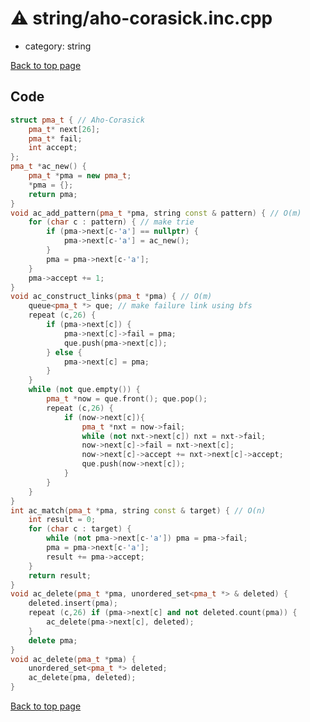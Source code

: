 <!-- mathjax config similar to math.stackexchange -->
<script type="text/javascript" async
  src="https://cdnjs.cloudflare.com/ajax/libs/mathjax/2.7.5/MathJax.js?config=TeX-MML-AM_CHTML">
</script>
<script type="text/x-mathjax-config">
  MathJax.Hub.Config({
    TeX: { equationNumbers: { autoNumber: "AMS" }},
    tex2jax: {
      inlineMath: [ ['$','$'] ],
      processEscapes: true
    },
    "HTML-CSS": { matchFontHeight: false },
    displayAlign: "left",
    displayIndent: "2em"
  });
</script>

<script type="text/javascript" src="https://cdnjs.cloudflare.com/ajax/libs/jquery/3.4.1/jquery.min.js"></script>
<script src="https://cdn.jsdelivr.net/npm/jquery-balloon-js@1.1.2/jquery.balloon.min.js" integrity="sha256-ZEYs9VrgAeNuPvs15E39OsyOJaIkXEEt10fzxJ20+2I=" crossorigin="anonymous"></script>
<script type="text/javascript" src="../../assets/js/copy-button.js"></script>
<link rel="stylesheet" href="../../assets/css/copy-button.css" />


# :warning: string/aho-corasick.inc.cpp
* category: string


[Back to top page](../../index.html)



## Code
```cpp
struct pma_t { // Aho-Corasick
    pma_t* next[26];
    pma_t* fail;
    int accept;
};
pma_t *ac_new() {
    pma_t *pma = new pma_t;
    *pma = {};
    return pma;
}
void ac_add_pattern(pma_t *pma, string const & pattern) { // O(m)
    for (char c : pattern) { // make trie
        if (pma->next[c-'a'] == nullptr) {
            pma->next[c-'a'] = ac_new();
        }
        pma = pma->next[c-'a'];
    }
    pma->accept += 1;
}
void ac_construct_links(pma_t *pma) { // O(m)
    queue<pma_t *> que; // make failure link using bfs
    repeat (c,26) {
        if (pma->next[c]) {
            pma->next[c]->fail = pma;
            que.push(pma->next[c]);
        } else {
            pma->next[c] = pma;
        }
    }
    while (not que.empty()) {
        pma_t *now = que.front(); que.pop();
        repeat (c,26) {
            if (now->next[c]){
                pma_t *nxt = now->fail;
                while (not nxt->next[c]) nxt = nxt->fail;
                now->next[c]->fail = nxt->next[c];
                now->next[c]->accept += nxt->next[c]->accept;
                que.push(now->next[c]);
            }
        }
    }
}
int ac_match(pma_t *pma, string const & target) { // O(n)
    int result = 0;
    for (char c : target) {
        while (not pma->next[c-'a']) pma = pma->fail;
        pma = pma->next[c-'a'];
        result += pma->accept;
    }
    return result;
}
void ac_delete(pma_t *pma, unordered_set<pma_t *> & deleted) {
    deleted.insert(pma);
    repeat (c,26) if (pma->next[c] and not deleted.count(pma)) {
        ac_delete(pma->next[c], deleted);
    }
    delete pma;
}
void ac_delete(pma_t *pma) {
    unordered_set<pma_t *> deleted;
    ac_delete(pma, deleted);
}

```

[Back to top page](../../index.html)

